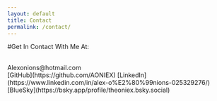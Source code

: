 ```yaml
---
layout: default
title: Contact
permalink: /contact/
---
```

#Get In Contact With Me At:


<br/>
Alexonions@hotmail.com
<br/>
[GitHub](https://github.com/AONIEX)
[LinkedIn](https://www.linkedin.com/in/alex-o%E2%80%99nions-025329276/)
[BlueSky](https://bsky.app/profile/theoniex.bsky.social)

